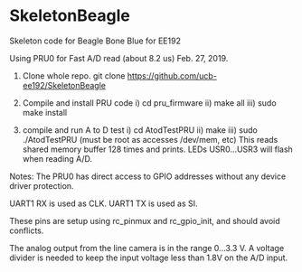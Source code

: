 # SkeletonBeagle
Skeleton code for Beagle Bone Blue for EE192

Using PRU0 for Fast A/D read (about 8.2 us)
Feb. 27, 2019.

1. Clone whole repo.
git clone https://github.com/ucb-ee192/SkeletonBeagle

2. Compile and install PRU code
i) cd pru_firmware
ii) make all
iii) sudo make install

3. compile and run A to D test
i) cd AtodTestPRU
ii) make 
iii) sudo ./AtodTestPRU   (must be root as accesses /dev/mem, etc)
This reads shared memory buffer 128 times and prints.
LEDs USR0...USR3 will flash when reading A/D.

Notes: The PRU0 has direct access to GPIO addresses without any device driver protection.

UART1 RX is used as CLK.
UART1 TX is used as SI.

These pins are setup using rc_pinmux and rc_gpio_init, and should avoid conflicts. 

The analog output from the line camera is in the range 0...3.3 V. A voltage divider is needed to keep the input
voltage less than 1.8V on the A/D input.



